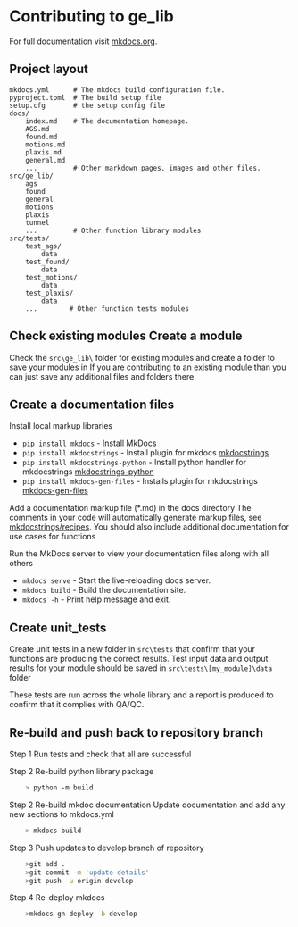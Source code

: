 # Contributing to ge_lib

For full documentation visit [mkdocs.org](https://www.mkdocs.org).
## Project layout

    mkdocs.yml      # The mkdocs build configuration file.
    pyproject.toml  # The build setup file 
    setup.cfg       # the setup config file
    docs/
        index.md    # The documentation homepage.
        AGS.md
        found.md
        motions.md
        plaxis.md
        general.md
        ...         # Other markdown pages, images and other files.
    src/ge_lib/      
        ags          
        found
        general
        motions
        plaxis
        tunnel
        ...         # Other function library modules
    src/tests/
        test_ags/
            data
        test_found/
            data
        test_motions/
            data
        test_plaxis/
            data
        ...        # Other function tests modules
## Check existing modules Create a module

Check the `src\ge_lib\` folder for existing modules and create a folder to save your modules in
If you are contributing to an existing module than you can just save any additional files and folders there.  

## Create a documentation files

Install local markup libraries

* `pip install mkdocs` - Install MkDocs 
* `pip install mkdocstrings` - Install plugin for mkdocs [mkdocstrings](https://mkdocstrings.github.io/python/)
* `pip install mkdocstrings-python` - Install python handler for mkdocstrings [mkdocstrings-python](https://pypi.org/project/mkdocstrings-python/#description)
* `pip install mkdocs-gen-files` - Installs plugin for mkdocstrings [mkdocs-gen-files](https://oprypin.github.io/mkdocs-gen-files/)

Add a documentation markup file (*.md) in the docs directory
The comments in your code will automatically generate markup files, see [mkdocstrings/recipes](https://mkdocstrings.github.io/recipes/). You should also include additional documentation for use cases for functions 

Run the  MkDocs server to view your documentation files along with all others

* `mkdocs serve` - Start the live-reloading docs server.
* `mkdocs build` - Build the documentation site.
* `mkdocs -h` - Print help message and exit.


## Create unit_tests 

Create unit tests in a new folder in `src\tests` that confirm that your functions are producing the correct results. Test input data and output results for your module should be saved in `src\tests\[my_module]\data` folder

These tests are run across the whole library and a report is produced to confirm that it complies with QA/QC.  


## Re-build and push back to repository branch
Step 1 Run tests and check that all are successful


Step 2 Re-build python library package

```bash
    > python -m build
```

Step 2 Re-build mkdoc documentation 
Update documentation and add any new sections to mkdocs.yml

```bash
    > mkdocs build
```

Step 3 Push updates to develop branch of repository

```bash
    >git add .
    >git commit -m 'update details'
    >git push -u origin develop
```

Step 4 Re-deploy mkdocs

```bash
    >mkdocs gh-deploy -b develop
```